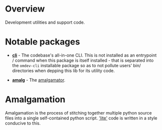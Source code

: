 # Overview

Development utilities and support code.

# Notable packages

- **[cli](cli)** - The codebase's all-in-one CLI. This is not installed as an entrypoint / command when this package is
  itself installed - that is separated into the `omdev-cli` installable package so as to not pollute users' bin/
  directories when depping this lib for its utility code.

- **[amalg](amalg)** - The [amalgamator](#amalgamation).

# Amalgamation

Amalgamation is the process of stitching together multiple python source files into a single self-contained python
script. ['lite'](../omlish/README.md#lite-code) code is written in a style conducive to this.
